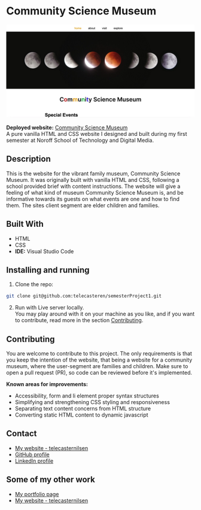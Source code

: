 # Community Science Museum

![image](images/semesterProj1-screenshot.webp)

**Deployed website:** [Community Science Museum](https://telecasteren-semester1.netlify.app/)<br/>
A pure vanilla HTML and CSS website I designed and built during my first semester at Noroff School of Technology and Digital Media.

## Description

This is the website for the vibrant family museum, Community Science Museum. It was originally built with vanilla HTML and CSS, following a school provided brief with content instructions. The website will give a feeling of what kind of museum Community Science Museum is, and be informative towards its guests on what events are one and how to find them. The sites client segment are elder children and families.

## Built With

- HTML
- CSS
- **IDE:** Visual Studio Code

## Installing and running

1. Clone the repo:

```bash
git clone git@github.com:telecasteren/semesterProject1.git
```

2. Run with Live server locally.<br/>
   You may play around with it on your machine as you like, and if you want to contribute, read more in the section [Contributing](#contributing).

## Contributing

You are welcome to contribute to this project. The only requirements is that you keep the intention of the website, that being a website for a community museum, where the user-segment are families and children. Make sure to open a pull request (PR), so code can be reviewed before it's implemented.

**Known areas for improvements:**

- Accessibility, form and li element proper syntax structures
- Simplifying and strengthening CSS styling and responsiveness
- Separating text content concerns from HTML structure
- Converting static HTML content to dynamic javascript

## Contact

- [My website - telecasternilsen](https://telecasternilsen.netlify.app/)
- [GitHub profile](https://github.com/telecasteren)
- [LinkedIn profile](https://www.linkedin.com/in/tele-caster-nilsen-7002b9249/)

## Some of my other work

- [My portfolio page](https://tcn-portfolio.netlify.app/)
- [My website - telecasternilsen](https://telecasternilsen.netlify.app/)
